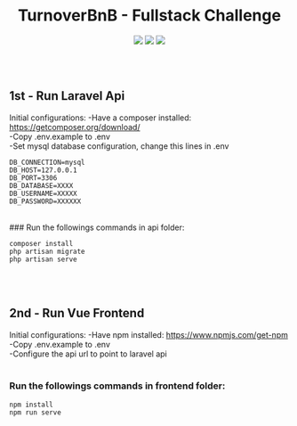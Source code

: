 <p align="center">
  <h1 align="center"> TurnoverBnB - Fullstack Challenge </h1>
  <p align="center"> <img src="https://img.shields.io/badge/laravel%20-%23FF2D20.svg?&style=for-the-badge&logo=laravel&logoColor=white"/> <img src="https://img.shields.io/badge/mysql-%2300f.svg?&style=for-the-badge&logo=mysql&logoColor=white"/> <img src="https://img.shields.io/badge/vuejs%20-%2335495e.svg?&style=for-the-badge&logo=vue.js&logoColor=%234FC08D"/> </p>
</p>
<br>
<br>

## 1st - Run Laravel Api

Initial configurations:
-Have a composer installed: https://getcomposer.org/download/ <br>
-Copy .env.example to .env<br>
-Set mysql database configuration, change this lines in .env<br>

```
DB_CONNECTION=mysql
DB_HOST=127.0.0.1
DB_PORT=3306
DB_DATABASE=XXXX
DB_USERNAME=XXXXX
DB_PASSWORD=XXXXXX
```

<br>
### Run the followings commands in api folder:<br>

```
composer install
php artisan migrate
php artisan serve
```

<br><br>

## 2nd - Run Vue Frontend

Initial configurations:
-Have npm installed: https://www.npmjs.com/get-npm<br>
-Copy .env.example to .env<br>
-Configure the api url to point to laravel api<br>
<br>

### Run the followings commands in frontend folder:

```
npm install
npm run serve
```
